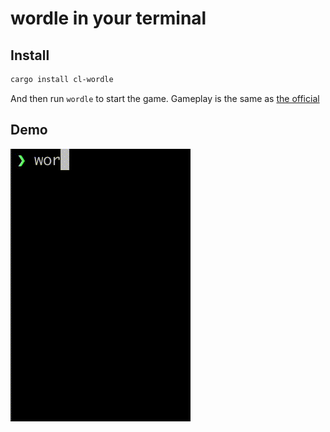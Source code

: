 # wordle in your terminal

## Install

```sh
cargo install cl-wordle
```

And then run `wordle` to start the game. Gameplay is the same as [the official](https://www.powerlanguage.co.uk/wordle/)

## Demo

![Demo](demo.gif)
